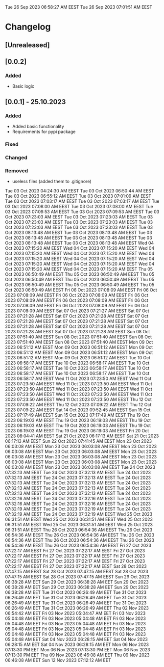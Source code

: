 Tue 26 Sep 2023 06:58:27 AM EEST
Tue 26 Sep 2023 07:01:51 AM EEST
# Changelog
## [Unrealeased]

## [0.0.2]

### Added 

- Basic logic

## [0.0.1] - 25.10.2023

### Added 

- Added basic functionality
- Requirements for pypi package

### Fixed

### Changed

### Removed

- useless files (added them to .gitignore)







Tue 03 Oct 2023 04:24:30 AM EEST
Tue 03 Oct 2023 06:50:44 AM EEST
Tue 03 Oct 2023 06:55:12 AM EEST
Tue 03 Oct 2023 07:01:09 AM EEST
Tue 03 Oct 2023 07:03:17 AM EEST
Tue 03 Oct 2023 07:03:17 AM EEST
Tue 03 Oct 2023 07:08:00 AM EEST
Tue 03 Oct 2023 07:08:00 AM EEST
Tue 03 Oct 2023 07:09:53 AM EEST
Tue 03 Oct 2023 07:09:53 AM EEST
Tue 03 Oct 2023 07:23:03 AM EEST
Tue 03 Oct 2023 07:23:03 AM EEST
Tue 03 Oct 2023 07:23:03 AM EEST
Tue 03 Oct 2023 07:23:03 AM EEST
Tue 03 Oct 2023 07:23:03 AM EEST
Tue 03 Oct 2023 07:23:03 AM EEST
Tue 03 Oct 2023 08:13:48 AM EEST
Tue 03 Oct 2023 08:13:48 AM EEST
Tue 03 Oct 2023 08:13:48 AM EEST
Tue 03 Oct 2023 08:13:48 AM EEST
Tue 03 Oct 2023 08:13:48 AM EEST
Tue 03 Oct 2023 08:13:48 AM EEST
Wed 04 Oct 2023 07:15:20 AM EEST
Wed 04 Oct 2023 07:15:20 AM EEST
Wed 04 Oct 2023 07:15:20 AM EEST
Wed 04 Oct 2023 07:15:20 AM EEST
Wed 04 Oct 2023 07:15:20 AM EEST
Wed 04 Oct 2023 07:15:20 AM EEST
Wed 04 Oct 2023 07:15:20 AM EEST
Wed 04 Oct 2023 07:15:20 AM EEST
Wed 04 Oct 2023 07:15:20 AM EEST
Wed 04 Oct 2023 07:15:20 AM EEST
Thu 05 Oct 2023 06:50:49 AM EEST
Thu 05 Oct 2023 06:50:49 AM EEST
Thu 05 Oct 2023 06:50:49 AM EEST
Thu 05 Oct 2023 06:50:49 AM EEST
Thu 05 Oct 2023 06:50:49 AM EEST
Thu 05 Oct 2023 06:50:49 AM EEST
Thu 05 Oct 2023 06:50:49 AM EEST
Fri 06 Oct 2023 07:08:09 AM EEST
Fri 06 Oct 2023 07:08:09 AM EEST
Fri 06 Oct 2023 07:08:09 AM EEST
Fri 06 Oct 2023 07:08:09 AM EEST
Fri 06 Oct 2023 07:08:09 AM EEST
Fri 06 Oct 2023 07:08:09 AM EEST
Fri 06 Oct 2023 07:08:09 AM EEST
Fri 06 Oct 2023 07:08:09 AM EEST
Sat 07 Oct 2023 07:21:27 AM EEST
Sat 07 Oct 2023 07:21:28 AM EEST
Sat 07 Oct 2023 07:21:28 AM EEST
Sat 07 Oct 2023 07:21:28 AM EEST
Sat 07 Oct 2023 07:21:28 AM EEST
Sat 07 Oct 2023 07:21:28 AM EEST
Sat 07 Oct 2023 07:21:28 AM EEST
Sat 07 Oct 2023 07:21:28 AM EEST
Sat 07 Oct 2023 07:21:28 AM EEST
Sun 08 Oct 2023 07:51:40 AM EEST
Sun 08 Oct 2023 07:51:40 AM EEST
Sun 08 Oct 2023 07:51:40 AM EEST
Sun 08 Oct 2023 07:51:40 AM EEST
Mon 09 Oct 2023 06:51:12 AM EEST
Mon 09 Oct 2023 06:51:12 AM EEST
Mon 09 Oct 2023 06:51:12 AM EEST
Mon 09 Oct 2023 06:51:12 AM EEST
Mon 09 Oct 2023 06:51:12 AM EEST
Mon 09 Oct 2023 06:51:12 AM EEST
Tue 10 Oct 2023 06:58:17 AM EEST
Tue 10 Oct 2023 06:58:17 AM EEST
Tue 10 Oct 2023 06:58:17 AM EEST
Tue 10 Oct 2023 06:58:17 AM EEST
Tue 10 Oct 2023 06:58:17 AM EEST
Tue 10 Oct 2023 06:58:17 AM EEST
Tue 10 Oct 2023 06:58:17 AM EEST
Wed 11 Oct 2023 07:23:50 AM EEST
Wed 11 Oct 2023 07:23:50 AM EEST
Wed 11 Oct 2023 07:23:50 AM EEST
Wed 11 Oct 2023 07:23:50 AM EEST
Wed 11 Oct 2023 07:23:50 AM EEST
Wed 11 Oct 2023 07:23:50 AM EEST
Wed 11 Oct 2023 07:23:50 AM EEST
Wed 11 Oct 2023 07:23:50 AM EEST
Wed 11 Oct 2023 07:23:50 AM EEST
Thu 12 Oct 2023 07:09:22 AM EEST
Thu 12 Oct 2023 07:09:22 AM EEST
Thu 12 Oct 2023 07:09:22 AM EEST
Sat 14 Oct 2023 09:52:45 AM EEST
Sun 15 Oct 2023 07:17:49 AM EEST
Sun 15 Oct 2023 07:17:49 AM EEST
Thu 19 Oct 2023 06:19:03 AM EEST
Thu 19 Oct 2023 06:19:03 AM EEST
Thu 19 Oct 2023 06:19:03 AM EEST
Thu 19 Oct 2023 06:19:03 AM EEST
Thu 19 Oct 2023 06:19:03 AM EEST
Thu 19 Oct 2023 06:19:03 AM EEST
Fri 20 Oct 2023 08:04:41 AM EEST
Sat 21 Oct 2023 06:17:13 AM EEST
Sat 21 Oct 2023 06:17:13 AM EEST
Sun 22 Oct 2023 07:41:45 AM EEST
Mon 23 Oct 2023 06:03:08 AM EEST
Mon 23 Oct 2023 06:03:08 AM EEST
Mon 23 Oct 2023 06:03:08 AM EEST
Mon 23 Oct 2023 06:03:08 AM EEST
Mon 23 Oct 2023 06:03:08 AM EEST
Mon 23 Oct 2023 06:03:08 AM EEST
Mon 23 Oct 2023 06:03:08 AM EEST
Mon 23 Oct 2023 06:03:08 AM EEST
Mon 23 Oct 2023 06:03:08 AM EEST
Mon 23 Oct 2023 06:03:08 AM EEST
Tue 24 Oct 2023 07:32:13 AM EEST
Tue 24 Oct 2023 07:32:13 AM EEST
Tue 24 Oct 2023 07:32:13 AM EEST
Tue 24 Oct 2023 07:32:13 AM EEST
Tue 24 Oct 2023 07:32:13 AM EEST
Tue 24 Oct 2023 07:32:13 AM EEST
Tue 24 Oct 2023 07:32:13 AM EEST
Tue 24 Oct 2023 07:32:13 AM EEST
Tue 24 Oct 2023 07:32:13 AM EEST
Tue 24 Oct 2023 07:32:13 AM EEST
Tue 24 Oct 2023 07:32:16 AM EEST
Tue 24 Oct 2023 07:32:16 AM EEST
Tue 24 Oct 2023 07:32:16 AM EEST
Tue 24 Oct 2023 07:32:16 AM EEST
Tue 24 Oct 2023 07:32:19 AM EEST
Tue 24 Oct 2023 07:32:19 AM EEST
Tue 24 Oct 2023 07:32:19 AM EEST
Tue 24 Oct 2023 07:32:19 AM EEST
Wed 25 Oct 2023 06:31:51 AM EEST
Wed 25 Oct 2023 06:31:51 AM EEST
Wed 25 Oct 2023 06:31:51 AM EEST
Wed 25 Oct 2023 06:31:51 AM EEST
Wed 25 Oct 2023 06:31:51 AM EEST
Thu 26 Oct 2023 06:54:36 AM EEST
Thu 26 Oct 2023 06:54:36 AM EEST
Thu 26 Oct 2023 06:54:36 AM EEST
Thu 26 Oct 2023 06:54:36 AM EEST
Thu 26 Oct 2023 06:54:36 AM EEST
Thu 26 Oct 2023 06:54:36 AM EEST
Thu 26 Oct 2023 06:54:36 AM EEST
Fri 27 Oct 2023 07:22:17 AM EEST
Fri 27 Oct 2023 07:22:17 AM EEST
Fri 27 Oct 2023 07:22:17 AM EEST
Fri 27 Oct 2023 07:22:17 AM EEST
Fri 27 Oct 2023 07:22:17 AM EEST
Fri 27 Oct 2023 07:22:17 AM EEST
Fri 27 Oct 2023 07:22:17 AM EEST
Fri 27 Oct 2023 07:22:17 AM EEST
Sat 28 Oct 2023 07:47:15 AM EEST
Sat 28 Oct 2023 07:47:15 AM EEST
Sat 28 Oct 2023 07:47:15 AM EEST
Sat 28 Oct 2023 07:47:15 AM EEST
Sun 29 Oct 2023 06:38:28 AM EET
Sun 29 Oct 2023 06:38:28 AM EET
Sun 29 Oct 2023 06:38:28 AM EET
Sun 29 Oct 2023 06:38:28 AM EET
Sun 29 Oct 2023 06:38:28 AM EET
Tue 31 Oct 2023 06:26:49 AM EET
Tue 31 Oct 2023 06:26:49 AM EET
Tue 31 Oct 2023 06:26:49 AM EET
Tue 31 Oct 2023 06:26:49 AM EET
Tue 31 Oct 2023 06:26:49 AM EET
Tue 31 Oct 2023 06:26:49 AM EET
Tue 31 Oct 2023 06:26:49 AM EET
Thu 02 Nov 2023 06:54:42 AM EET
Fri 03 Nov 2023 05:04:47 AM EET
Fri 03 Nov 2023 05:04:48 AM EET
Fri 03 Nov 2023 05:04:48 AM EET
Fri 03 Nov 2023 05:04:48 AM EET
Fri 03 Nov 2023 05:04:48 AM EET
Fri 03 Nov 2023 05:04:48 AM EET
Fri 03 Nov 2023 05:04:48 AM EET
Fri 03 Nov 2023 05:04:48 AM EET
Fri 03 Nov 2023 05:04:48 AM EET
Fri 03 Nov 2023 05:04:48 AM EET
Sat 04 Nov 2023 06:28:15 AM EET
Sat 04 Nov 2023 06:28:15 AM EET
Sat 04 Nov 2023 06:28:15 AM EET
Mon 06 Nov 2023 07:13:30 PM EET
Mon 06 Nov 2023 07:13:30 PM EET
Mon 06 Nov 2023 07:13:30 PM EET
Thu 09 Nov 2023 06:46:08 AM EET
Thu 09 Nov 2023 06:46:08 AM EET
Sun 12 Nov 2023 07:12:12 AM EET
